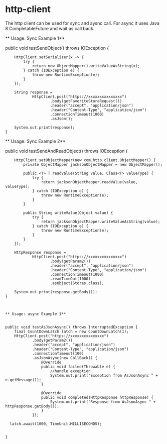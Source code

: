 # http-client


The http client can be used for sync and aysnc call. For async  it uses Java 8 CompletableFuture  and wait as  call back.

** Usage: Sync Example 1**


public void testSendObject() throws IOException {

        HttpClient.setSerializer(x -> {
            try {
                return new ObjectMapper().writeValueAsString(x);
            } catch (IOException e) {
                throw new RuntimeException(e);
            }
        });

        String response =
                HttpClient.post("https://xxxxxxxxxxxxxxx")
                        .body(getFavoriteStoreRequest())
                        .header("accept", "application/json")
                        .header("Content-Type", "application/json")
                        .connectionTimeout(1000)
                        .asJson();

        System.out.print(response);
    }
    
    
** Usage: Sync Example 2**

public void testSendAndReadObject() throws IOException {

        HttpClient.setObjectMapper(new com.http.client.ObjectMapper() {
            private ObjectMapper jacksonObjectMapper = new ObjectMapper();

            public <T> T readValue(String value, Class<T> valueType) {
                try {
                    return jacksonObjectMapper.readValue(value, valueType);
                } catch (IOException e) {
                    throw new RuntimeException(e);
                }
            }

            public String writeValue(Object value) {
                try {
                    return jacksonObjectMapper.writeValueAsString(value);
                } catch (IOException e) {
                    throw new RuntimeException(e);
                }
            }
        });

        HttpResponse response =
                HttpClient.post("https://xxxxxxxxxxxxxxx")
                        .body(getParam2())
                        .header("accept", "application/json")
                        .header("Content-Type", "application/json")
                        .connectionTimeout(1000)
                        .readTimeOut(1000)
                        .asObject(Stores.class);

        System.out.print(response.getBody());
    }
    
    
    
    ** Usage: async Example 1**
    
    
    public void testAsJsonAsync() throws InterruptedException {
        final CountDownLatch latch = new CountDownLatch(1);
        HttpClient.post("https://xxxxxxxxxxxxxxx")
                .body(getParam2())
                .header("accept", "application/json")
                .header("Content-Type", "application/json")
                .connectionTimeout(100)
                .asJsonAsync(new CallBack() {
                    @Override
                    public void failed(Throwable e) {
                        //handle exception
                        System.out.print("Exception from AsJsonAsync " + e.getMessage());
                    }

                    @Override
                    public void completed(HttpResponse httpResponse) {
                        System.out.print("Response from AsJsonAsync " + httpResponse.getBody());
                    }
                });

      latch.await(1000, TimeUnit.MILLISECONDS);


    }
    
    



